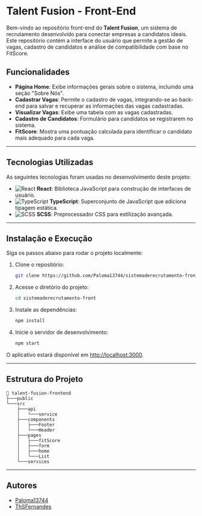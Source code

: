 
# Talent Fusion - Front-End 

Bem-vindo ao repositório front-end do **Talent Fusion**, um sistema de recrutamento desenvolvido para conectar empresas a candidatos ideais. Este repositório contém a interface do usuário que permite a gestão de vagas, cadastro de candidatos e análise de compatibilidade com base no FitScore.

## Funcionalidades

- **Página Home**: Exibe informações gerais sobre o sistema, incluindo uma seção "Sobre Nós".
- **Cadastrar Vagas**: Permite o cadastro de vagas, integrando-se ao back-end para salvar e recuperar as informações das vagas cadastradas.
- **Visualizar Vagas**: Exibe uma tabela com as vagas cadastradas.
- **Cadastro de Candidatos**: Formulário para candidatos se registrarem no sistema.
- **FitScore**: Mostra uma pontuação calculada para identificar o candidato mais adequado para cada vaga.

---

## Tecnologias Utilizadas

As seguintes tecnologias foram usadas no desenvolvimento deste projeto:

- ![React](https://img.shields.io/badge/-React-61DAFB?logo=react&logoColor=white&style=flat-square) **React**: Biblioteca JavaScript para construção de interfaces de usuário.
- ![TypeScript](https://img.shields.io/badge/-TypeScript-3178C6?logo=typescript&logoColor=white&style=flat-square) **TypeScript**: Superconjunto de JavaScript que adiciona tipagem estática.
- ![SCSS](https://img.shields.io/badge/-SCSS-CC6699?logo=sass&logoColor=white&style=flat-square) **SCSS**: Preprocessador CSS para estilização avançada.

---

## Instalação e Execução

Siga os passos abaixo para rodar o projeto localmente:

1. Clone o repositório:
   ```bash
   git clone https://github.com/Paloma13744/sistemaderecrutamento-front.git
   ```

2. Acesse o diretório do projeto:
   ```bash
   cd sistemaderecrutamento-front
   ```

3. Instale as dependências:
   ```bash
   npm install
   ```

4. Inicie o servidor de desenvolvimento:
   ```bash
   npm start
   ```

O aplicativo estará disponível em [http://localhost:3000](http://localhost:3000).

---

## Estrutura do Projeto

```
📂 talent-fusion-frontend
├───public
└───src
    ├───api
    │   └───service
    ├───components
    │   ├───Footer
    │   └───Header
    ├───pages
    │   ├───fitScore
    │   ├───form
    │   ├───home
    │   └───List
    └───services
```

---


## Autores

- [Paloma13744](https://github.com/Paloma13744)
- [ThSFernandes](https://github.com/ThSFernandes)

